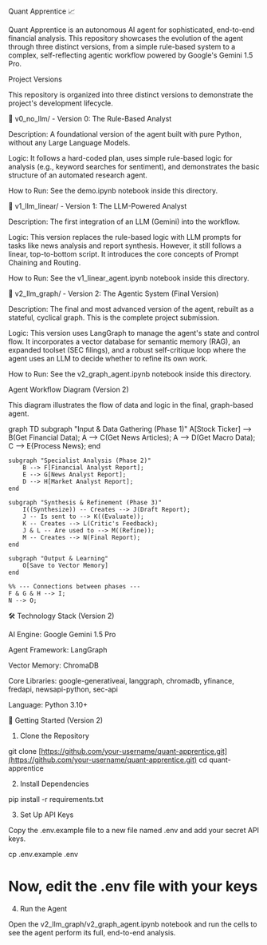 Quant Apprentice 📈

Quant Apprentice is an autonomous AI agent for sophisticated, end-to-end financial analysis. This repository showcases the evolution of the agent through three distinct versions, from a simple rule-based system to a complex, self-reflecting agentic workflow powered by Google's Gemini 1.5 Pro.

Project Versions

This repository is organized into three distinct versions to demonstrate the project's development lifecycle.

📁 v0_no_llm/ - Version 0: The Rule-Based Analyst

Description: A foundational version of the agent built with pure Python, without any Large Language Models.

Logic: It follows a hard-coded plan, uses simple rule-based logic for analysis (e.g., keyword searches for sentiment), and demonstrates the basic structure of an automated research agent.

How to Run: See the demo.ipynb notebook inside this directory.

📁 v1_llm_linear/ - Version 1: The LLM-Powered Analyst

Description: The first integration of an LLM (Gemini) into the workflow.

Logic: This version replaces the rule-based logic with LLM prompts for tasks like news analysis and report synthesis. However, it still follows a linear, top-to-bottom script. It introduces the core concepts of Prompt Chaining and Routing.

How to Run: See the v1_linear_agent.ipynb notebook inside this directory.

📁 v2_llm_graph/ - Version 2: The Agentic System (Final Version)

Description: The final and most advanced version of the agent, rebuilt as a stateful, cyclical graph. This is the complete project submission.

Logic: This version uses LangGraph to manage the agent's state and control flow. It incorporates a vector database for semantic memory (RAG), an expanded toolset (SEC filings), and a robust self-critique loop where the agent uses an LLM to decide whether to refine its own work.

How to Run: See the v2_graph_agent.ipynb notebook inside this directory.

Agent Workflow Diagram (Version 2)

This diagram illustrates the flow of data and logic in the final, graph-based agent.

graph TD
    subgraph "Input & Data Gathering (Phase 1)"
        A[Stock Ticker] --> B(Get Financial Data);
        A --> C(Get News Articles);
        A --> D(Get Macro Data);
        C --> E{Process News};
    end

    subgraph "Specialist Analysis (Phase 2)"
        B --> F[Financial Analyst Report];
        E --> G[News Analyst Report];
        D --> H[Market Analyst Report];
    end

    subgraph "Synthesis & Refinement (Phase 3)"
        I((Synthesize)) -- Creates --> J(Draft Report);
        J -- Is sent to --> K((Evaluate));
        K -- Creates --> L(Critic's Feedback);
        J & L -- Are used to --> M((Refine));
        M -- Creates --> N(Final Report);
    end

    subgraph "Output & Learning"
        O[Save to Vector Memory]
    end

    %% --- Connections between phases ---
    F & G & H --> I;
    N --> O;


🛠️ Technology Stack (Version 2)

AI Engine: Google Gemini 1.5 Pro

Agent Framework: LangGraph

Vector Memory: ChromaDB

Core Libraries: google-generativeai, langgraph, chromadb, yfinance, fredapi, newsapi-python, sec-api

Language: Python 3.10+

🚀 Getting Started (Version 2)

1. Clone the Repository

git clone [https://github.com/your-username/quant-apprentice.git](https://github.com/your-username/quant-apprentice.git)
cd quant-apprentice


2. Install Dependencies

pip install -r requirements.txt


3. Set Up API Keys

Copy the .env.example file to a new file named .env and add your secret API keys.

cp .env.example .env
# Now, edit the .env file with your keys


4. Run the Agent

Open the v2_llm_graph/v2_graph_agent.ipynb notebook and run the cells to see the agent perform its full, end-to-end analysis.